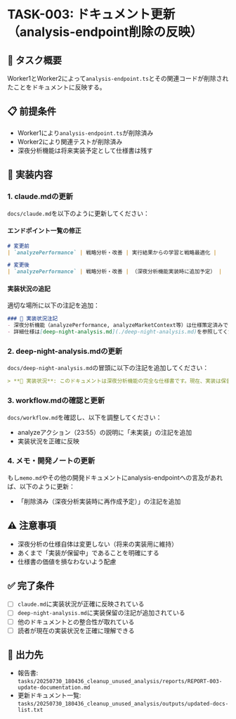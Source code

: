 # TASK-003: ドキュメント更新（analysis-endpoint削除の反映）

## 🎯 タスク概要
Worker1とWorker2によって`analysis-endpoint.ts`とその関連コードが削除されたことをドキュメントに反映する。

## 📋 前提条件
- Worker1により`analysis-endpoint.ts`が削除済み
- Worker2により関連テストが削除済み
- 深夜分析機能は将来実装予定として仕様書は残す

## 🔧 実装内容

### 1. claude.mdの更新
`docs/claude.md`を以下のように更新してください：

#### エンドポイント一覧の修正
```markdown
# 変更前
| `analyzePerformance` | 戦略分析・改善 | 実行結果からの学習と戦略最適化 |

# 変更後
| `analyzePerformance` | 戦略分析・改善 | （深夜分析機能実装時に追加予定） |
```

#### 実装状況の追記
適切な場所に以下の注記を追加：
```markdown
### 📝 実装状況注記
- 深夜分析機能（analyzePerformance, analyzeMarketContext等）は仕様策定済みですが、実装は保留中です
- 詳細仕様は[deep-night-analysis.md](./deep-night-analysis.md)を参照してください
```

### 2. deep-night-analysis.mdの更新
`docs/deep-night-analysis.md`の冒頭に以下の注記を追加してください：

```markdown
> **📝 実装状況**: このドキュメントは深夜分析機能の完全な仕様書です。現在、実装は保留中であり、関連するコード（analysis-endpoint.ts等）は一時的に削除されています。実装時には本仕様書に基づいて開発を行います。
```

### 3. workflow.mdの確認と更新
`docs/workflow.md`を確認し、以下を調整してください：
- analyzeアクション（23:55）の説明に「未実装」の注記を追加
- 実装状況を正確に反映

### 4. メモ・開発ノートの更新
もし`memo.md`やその他の開発ドキュメントにanalysis-endpointへの言及があれば、以下のように更新：
- 「削除済み（深夜分析実装時に再作成予定）」の注記を追加

## ⚠️ 注意事項
- 深夜分析の仕様自体は変更しない（将来の実装用に維持）
- あくまで「実装が保留中」であることを明確にする
- 仕様書の価値を損なわないよう配慮

## ✅ 完了条件
- [ ] `claude.md`に実装状況が正確に反映されている
- [ ] `deep-night-analysis.md`に実装保留の注記が追加されている
- [ ] 他のドキュメントとの整合性が取れている
- [ ] 読者が現在の実装状況を正確に理解できる

## 📝 出力先
- 報告書: `tasks/20250730_180436_cleanup_unused_analysis/reports/REPORT-003-update-documentation.md`
- 更新ドキュメント一覧: `tasks/20250730_180436_cleanup_unused_analysis/outputs/updated-docs-list.txt`